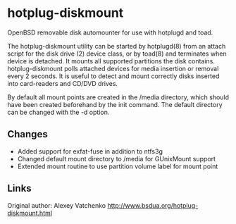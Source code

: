 # hotplug-diskmount
OpenBSD removable disk automounter for use with hotplugd and toad.

The hotplug-diskmount utility can be started by hotplugd(8) from an attach script for the disk drive
(2) device class, or by toad(8) and terminates when device is detached.  It mounts all supported
partitions the disk contains.  hotplug-diskmount polls attached devices for media insertion or removal
every 2 seconds.  It is useful to detect and mount correctly disks inserted into card-readers and CD/DVD drives.

By default all mount points are created in the /media directory, which should have been created beforehand
by the init command. The default directory can be changed with the -d option.

Changes
-------
- Added support for exfat-fuse in addition to ntfs3g
- Changed default mount directory to /media for GUnixMount support
- Extended mount routine to use partition volume label for mount point

Links
-----
Original author: Alexey Vatchenko http://www.bsdua.org/hotplug-diskmount.html
